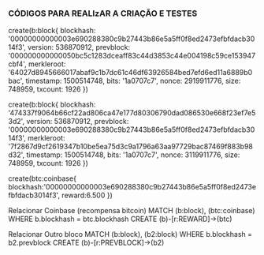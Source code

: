 ### CÓDIGOS PARA REALIzAR A CRIAÇÃO E TESTES ###


create(b:block{
    blockhash: '00000000000003e690288380c9b27443b86e5a5ff0f8ed2473efbfdacb3014f3',
    version: 536870912,
    prevblock: '000000000000050bc5c1283dceaff83c44d3853c44e004198c59ce153947cbf4',
    merkleroot: '64027d8945666017abaf9c1b7dc61c46df63926584bed7efd6ed11a6889b0bac',
    timestamp: 1500514748,
    bits: '1a0707c7',
    nonce: 2919911776,
    size: 748959,
    txcount: 1926
})

create(b:block{
    blockhash: '474337f9064b66cf22ad806ca47e177d80306790dad086530e668f23ef7e53d2',
    version: 536870912,
    prevblock: '00000000000003e690288380c9b27443b86e5a5ff0f8ed2473efbfdacb3014f3',
    merkleroot: '7f2867d9cf2619347b10be5ea75d3c9a1796a63aa97729bac87469f883b98d32',
    timestamp: 1500514748,
    bits: '1a0707c7',
    nonce: 3119911776,
    size: 748959,
    txcount: 1926
})

create(btc:coinbase{
	blockhash:'00000000000003e690288380c9b27443b86e5a5ff0f8ed2473efbfdacb3014f3',
	reward:6.500
})

Relacionar Coinbase (recompensa bitcoin)
MATCH
 (b:block),
 (btc:coinbase)
WHERE b.blockhash = btc.blockhash
    CREATE (b)-[r:REWARD]->(btc)

Relacionar Outro bloco
MATCH
 (b:block),
 (b2:block)
WHERE b.blockhash = b2.prevblock
    CREATE (b)-[r:PREVBLOCK]->(b2)

